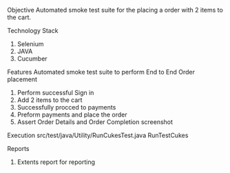 Objective
Automated smoke test suite for the placing a order with 2 items to the cart.

Technology Stack
1. Selenium 
2. JAVA
3. Cucumber

Features
Automated smoke test suite to perform End to End Order placement 

1. Perform successful Sign in
2. Add 2 items to the cart 
3. Successfully procced to payments
4. Preform payments and place the order
5. Assert Order Details and Order Completion screenshot

Execution 
src/test/java/Utility/RunCukesTest.java
RunTestCukes

Reports
1. Extents report for reporting 
